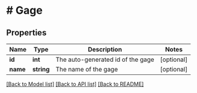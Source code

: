 # # Gage

## Properties

Name | Type | Description | Notes
------------ | ------------- | ------------- | -------------
**id** | **int** | The auto-generated id of the gage | [optional]
**name** | **string** | The name of the gage | [optional]

[[Back to Model list]](../../README.md#models) [[Back to API list]](../../README.md#endpoints) [[Back to README]](../../README.md)
